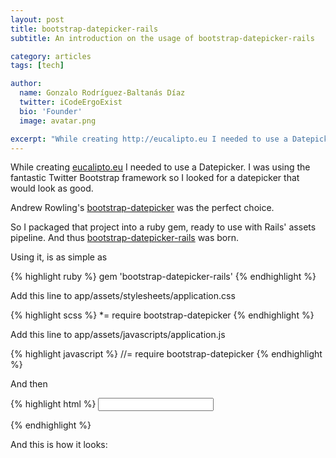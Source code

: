 ```yaml
---
layout: post
title: bootstrap-datepicker-rails
subtitle: An introduction on the usage of bootstrap-datepicker-rails

category: articles
tags: [tech]

author:
  name: Gonzalo Rodríguez-Baltanás Díaz
  twitter: iCodeErgoExist
  bio: 'Founder'
  image: avatar.png

excerpt: "While creating http://eucalipto.eu I needed to use a Datepicker. I was using the fantastic Twitter Bootstrap framework so I looked for a datepicker that would look as good."
---
```


While creating [eucalipto.eu](http://eucalipto.eu) I needed to use a Datepicker. I was using the fantastic Twitter Bootstrap framework so I looked for a datepicker that would look as good.

Andrew Rowling's [bootstrap-datepicker](https://github.com/eternicode/bootstrap-datepicker) was the perfect choice.

So I packaged that project into a ruby gem, ready to use with Rails' assets pipeline. And thus [bootstrap-datepicker-rails](https://github.com/Nerian/bootstrap-datepicker-rails) was born.

Using it, is as simple as

{% highlight ruby %}
gem 'bootstrap-datepicker-rails'
{% endhighlight %}

Add this line to app/assets/stylesheets/application.css

{% highlight scss %}
*= require bootstrap-datepicker
{% endhighlight %}

Add this line to app/assets/javascripts/application.js

{% highlight javascript %}
//= require bootstrap-datepicker
{% endhighlight %}

And then

{% highlight html %}
<input type="text" data-behaviour='datepicker' >

<script type="text/javascript">
  $(document).ready(function(){
    $('[data-behaviour~=datepicker]').datepicker();
  })
</script>
{% endhighlight %}

And this is how it looks:

<figure>
  <img src="https://dl.dropboxusercontent.com/u/834494/blog/eucalipto-datepicker.png" alt="">
</figure>